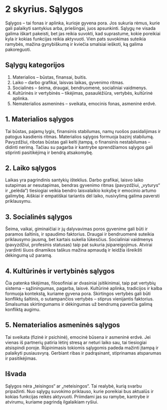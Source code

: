 # 2 skyrius. Sąlygos

Sąlygos – tai fonas ir aplinka, kurioje gyvena pora. Jos sukuria rėmus, kurie gali palaikyti santykius arba, priešingai, juos apsunkinti. Sąlygų ne visada galima iškart pakeisti, bet jas reikia suvokti, kad suprastume, kokie poreikiai kyla ir kokias funkcijas reikia aktyvuoti. Vien pats suvokimas suteikia ramybės, mažina gynybiškumą ir kviečia smalsiai ieškoti, ką galima pakoreguoti.

## Sąlygų kategorijos

1. Materialios – būstas, finansai, buitis.
2. Laiko – darbo grafikai, laisvas laikas, gyvenimo ritmas.
3. Socialinės – šeima, draugai, bendruomenė, socialiniai vaidmenys.
4. Kultūrinės ir vertybinės – tikėjimas, pasaulėžiūra, vertybės, kultūrinė aplinka.
5. Nematerialios asmeninės – sveikata, emocinis fonas, asmeninė erdvė.

## 1. Materialios sąlygos

Tai būstas, pajamų lygis, finansinis stabilumas, namų ruošos pasidalijimas ir patogus kasdienis ritmas. Materialios sąlygos formuoja bazinį stabilumą. Pavyzdžiui, ribotas būstas gali kelti įtampą, o finansinis nestabilumas – didinti nerimą. Tačiau su pagarba ir kantrybe sprendžiamos sąlygos gali stiprinti pasitikėjimą ir bendrą atsakomybę.

## 2. Laiko sąlygos

Laikas yra pagrindinis santykių išteklius. Darbo grafikai, laisvo laiko sutapimas ar nesutapimas, bendras gyvenimo ritmas (pavyzdžiui, „vyturys“ ir „pelėda“) tiesiogiai veikia bendro laisvalaikio kokybę ir emocinio artumo galimybę. Aiškiai ir empatiškai tariantis dėl laiko, nusivylimą galima paversti priklausymu.

## 3. Socialinės sąlygos

Šeima, vaikai, giminaičiai ir jų dalyvavimas poros gyvenime gali būti ir paramos šaltinis, ir spaudimo faktorius. Draugai ir bendruomenė suteikia priklausymo jausmą, bet kartais sukelia lūkesčius. Socialiniai vaidmenys (pavyzdžiui, profesinis statusas) taip pat sukuria įsipareigojimus. Atvirai įvardinti šiuos dinamikos taškus mažina apmaudą ir leidžia išreikšti dėkingumą už paramą.

## 4. Kultūrinės ir vertybinės sąlygos

Čia patenka tikėjimas, filosofiniai ar dvasiniai įsitikinimai, taip pat vertybių sistema – sąžiningumas, pagarba, laisvė. Kultūrinė aplinka, tradicijos ir kalba formuoja kontekstą, kuriame gyvena pora. Skirtingos vertybės gali būti konfliktų šaltinis, o sutampančios vertybės – stiprus vienijantis faktorius. Smalsumas skirtingumams ir dėkingumas už bendrumą paverčia galimą konfliktą augimu.

## 5. Nematerialios asmeninės sąlygos

Tai sveikata (fizinė ir psichinė), emocinė būsena ir asmeninė erdvė. Jei vienas iš partnerių patiria lėtinį stresą ar neturi laiko sau, tai tiesiogiai atsispindi poroje. Rūpinimasis tokiomis sąlygomis padeda mažinti įtampą ir palaikyti pusiausvyrą. Gerbiant ribas ir padrąsinant, stiprinamas atsparumas ir pasitikėjimas.

## Išvada

Sąlygos nėra „teisingos“ ar „neteisingos“. Tai realybė, kurią svarbu pripažinti. Nuo sąlygų suvokimo priklauso, kurie poreikiai bus aktualūs ir kokias funkcijas reikės aktyvuoti. Priimdami jas su ramybe, kantrybe ir atvirumu, kuriame pagrindą ilgalaikiam ryšiui.
